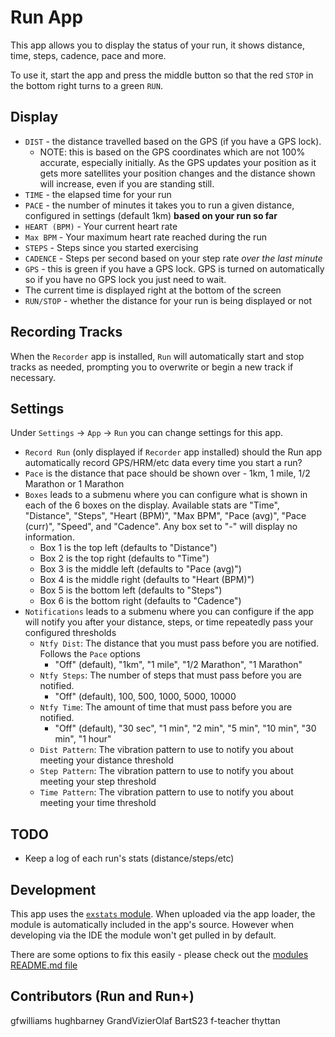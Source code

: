 # Run App

This app allows you to display the status of your run, it
shows distance, time, steps, cadence, pace and more.

To use it, start the app and press the middle button so that
the red `STOP` in the bottom right turns to a green `RUN`.

## Display

* `DIST` - the distance travelled based on the GPS (if you have a GPS lock).
  * NOTE: this is based on the GPS coordinates which are not 100% accurate, especially initially. As
  the GPS updates your position as it gets more satellites your position changes and the distance
  shown will increase, even if you are standing still.
* `TIME` - the elapsed time for your run
* `PACE` - the number of minutes it takes you to run a given distance, configured in settings (default 1km) **based on your run so far**
* `HEART (BPM)` - Your current heart rate
* `Max BPM` - Your maximum heart rate reached during the run
* `STEPS` - Steps since you started exercising
* `CADENCE` - Steps per second based on your step rate *over the last minute*
* `GPS` - this is green if you have a GPS lock. GPS is turned on automatically
so if you have no GPS lock you just need to wait.
* The current time is displayed right at the bottom of the screen
* `RUN/STOP` - whether the distance for your run is being displayed or not

## Recording Tracks

When the `Recorder` app is installed, `Run` will automatically start and stop tracks
as needed, prompting you to overwrite or begin a new track if necessary.

## Settings

Under `Settings` -> `App` -> `Run` you can change settings for this app.

* `Record Run` (only displayed if `Recorder` app installed) should the Run app automatically
record GPS/HRM/etc data every time you start a run?
* `Pace` is the distance that pace should be shown over - 1km, 1 mile, 1/2 Marathon or 1 Marathon
* `Boxes` leads to a submenu where you can configure what is shown in each of the 6 boxes on the display.
 Available stats are "Time", "Distance", "Steps", "Heart (BPM)", "Max BPM", "Pace (avg)", "Pace (curr)", "Speed", and "Cadence".
 Any box set to "-" will display no information.
    * Box 1 is the top left (defaults to "Distance")
    * Box 2 is the top right (defaults to "Time")
    * Box 3 is the middle left (defaults to "Pace (avg)")
    * Box 4 is the middle right (defaults to "Heart (BPM)")
    * Box 5 is the bottom left (defaults to "Steps")
    * Box 6 is the bottom right (defaults to "Cadence")
* `Notifications` leads to a submenu where you can configure if the app will notify you after
your distance, steps, or time repeatedly pass your configured thresholds
    * `Ntfy Dist`: The distance that you must pass before you are notified. Follows the `Pace` options
        * "Off" (default), "1km", "1 mile", "1/2 Marathon", "1 Marathon"
    * `Ntfy Steps`: The number of steps that must pass before you are notified.
        * "Off" (default), 100, 500, 1000, 5000, 10000
    * `Ntfy Time`: The amount of time that must pass before you are notified.
        * "Off" (default), "30 sec", "1 min", "2 min", "5 min", "10 min", "30 min", "1 hour"
    * `Dist Pattern`: The vibration pattern to use to notify you about meeting your distance threshold
    * `Step Pattern`: The vibration pattern to use to notify you about meeting your step threshold
    * `Time Pattern`: The vibration pattern to use to notify you about meeting your time threshold

## TODO

* Keep a log of each run's stats (distance/steps/etc)

## Development

This app uses the [`exstats` module](https://github.com/espruino/BangleApps/blob/master/modules/exstats.js). When uploaded via the
app loader, the module is automatically included in the app's source. However
when developing via the IDE the module won't get pulled in by default.

There are some options to fix this easily - please check out the [modules README.md file](https://github.com/espruino/BangleApps/blob/master/modules/README.md)
## Contributors (Run and Run+)
gfwilliams
hughbarney
GrandVizierOlaf
BartS23
f-teacher
thyttan
